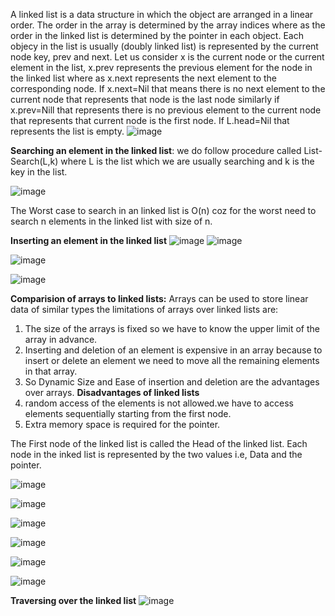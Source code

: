 A linked list is a data structure in which the object are arranged in a linear order.
The order in the array is determined by the array indices where as the order in the linked list is determined by the pointer in each object.
Each objecy in the list is usually (doubly linked list) is represented by the current node key, prev and next.
Let us consider x is the current node or the current element in the list, x.prev represents the previous element for the node in the linked list where as x.next represents the next element to the corresponding node.
If x.next=Nil that means there is no next element to the current node that represents that node is the last node similarly if x.prev=Nill that represents there is no previous element to the current node that represents that current node is the first node.
If L.head=Nil that represents the list is empty.
![image](https://user-images.githubusercontent.com/44836993/169692414-40456cd4-0b32-454d-bc11-93260cd73b21.png)



**Searching an element in the linked list**:
we do follow procedure called List-Search(L,k) where L is the list which we are usually searching and k is the key in the list.

![image](https://user-images.githubusercontent.com/44836993/169692433-3f30bb35-a3c5-4786-be25-6048ee2b776f.png)


The Worst case to search in an linked list is O(n) coz for the worst need to search n elements in the linked list with size of n.



**Inserting an element in the linked list**
![image](https://user-images.githubusercontent.com/44836993/169693023-fbc0bb88-db13-44db-86c6-9e3dd91a432e.png)
![image](https://user-images.githubusercontent.com/44836993/169693032-1f342c65-13f2-43e8-8329-62bc38e5d42d.png)

![image](https://user-images.githubusercontent.com/44836993/169693126-594f01d0-eb70-4a7b-bfdf-51a5ffe7a185.png)


![image](https://user-images.githubusercontent.com/44836993/169693464-64036767-156e-4037-8a9a-d9a71097ba47.png)


**Comparision of arrays to linked lists:**
Arrays can be used to store linear data of similar types the limitations of arrays over linked lists are:
1. The size of the arrays is fixed so we have to know the upper limit of the array in advance.
2. Inserting and deletion of an element is expensive in an array because to insert or delete an element we need to move all the remaining elements in that array.
3. So Dynamic Size and Ease of insertion and deletion are the advantages over arrays.
**Disadvantages of linked lists**
1. random access of the elements is not allowed.we have to access elements sequentially starting from the first node.
2. Extra memory space is required for the pointer.



The First node of the linked list is called the Head of the linked list.
Each node in the inked list is represented by the two values i.e, Data and the pointer.

![image](https://user-images.githubusercontent.com/44836993/169747950-c1e472d4-abf5-4b74-8e5b-1601d62289e1.png)


![image](https://user-images.githubusercontent.com/44836993/169748051-77a174a7-adcf-4524-979d-70372ba23727.png)




![image](https://user-images.githubusercontent.com/44836993/169748796-b15fe6d7-0611-499b-a2dd-a5f26ddbf0a1.png)

![image](https://user-images.githubusercontent.com/44836993/169748846-46faa348-0e34-4d7d-95fd-edb3a4214a09.png)

![image](https://user-images.githubusercontent.com/44836993/169748873-f6d62297-c01e-472c-8a6b-17d70fc9447d.png)



![image](https://user-images.githubusercontent.com/44836993/169749029-d5c6456e-cfc9-427c-8411-29cd336a0535.png)







**Traversing over the linked list**
![image](https://user-images.githubusercontent.com/44836993/169752103-fb673e4e-9175-405e-a281-8671175278b4.png)


